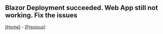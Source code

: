 ## Blazor Deployment succeeded. Web App still not working. Fix the issues


[[Home]](../README.md) - [[Previous]](tutorial/../9.add-an-extra-stage-in-the-release-pipeline-for-the-blazor-project.md)